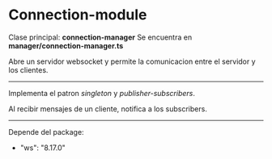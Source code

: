 # Connection-module

Clase principal: **connection-manager**
Se encuentra en **manager/connection-manager.ts**

Abre un servidor websocket y permite la comunicacion entre el servidor y los clientes.

---

Implementa el patron _singleton_ y _publisher-subscribers_.

Al recibir mensajes de un cliente, notifica a los subscribers.

---

Depende del package:

- "ws": "8.17.0"
